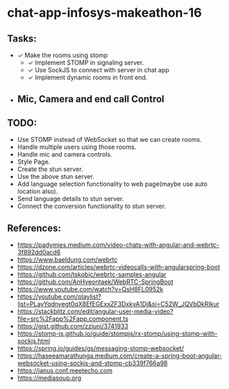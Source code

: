 # chat-app-infosys-makeathon-16

## Tasks: 
- ✓ Make the rooms using stomp 
  - ✓ Implement STOMP in signaling server. 
  - ✓ Use SockJS to connect with server in chat app
  - ✓ Implement dynamic rooms in front end. 
- Mic, Camera and end call Control
  - 

## TODO: 
* Use STOMP instead of WebSocket so that we can create rooms. 
* Handle multiple users using those rooms.
* Handle mic and camera controls.
* Style Page.
* Create the stun server.
* Use the above stun server.
* Add language selection functionality to web page(maybe use auto location also).
* Send language details to stun server.
* Connect the conversion functionality to stun server. 

## References: 
- https://padymies.medium.com/video-chats-with-angular-and-webrtc-3f892dd0acd6
- https://www.baeldung.com/webrtc
- https://dzone.com/articles/webrtc-videocalls-with-angularspring-boot
- https://github.com/tskobic/webrtc-samples-angular
- https://github.com/AnHyeontaek/WebRTC-SpringBoot
- https://www.youtube.com/watch?v=QsH8FL0952k
- https://youtube.com/playlist?list=PLayYqdnyegt0qX8EfEGExxZF3DxkyA1Dj&si=C52W_JQVbDkRIkur
- https://stackblitz.com/edit/angular-user-media-video?file=src%2Fapp%2Fapp.component.ts
- https://gist.github.com/zziuni/3741933
- https://stomp-js.github.io/guide/stompjs/rx-stomp/using-stomp-with-sockjs.html
- https://spring.io/guides/gs/messaging-stomp-websocket/
- https://haseeamarathunga.medium.com/create-a-spring-boot-angular-websocket-using-sockjs-and-stomp-cb339f766a98
- https://janus.conf.meetecho.com
- https://mediasoup.org


